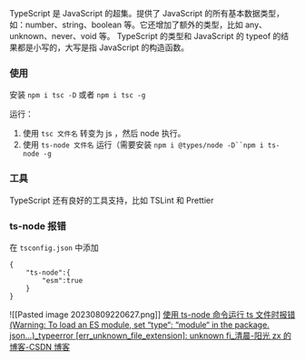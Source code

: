TypeScript 是 JavaScript 的超集。提供了 JavaScript 的所有基本数据类型，如：number、string、boolean 等。它还增加了额外的类型，比如 any、unknown、never、void 等。
TypeScript 的类型和 JavaScript 的 typeof 的结果都是小写的，大写是指 JavaScript 的构造函数。
### 使用
安装 `npm i tsc -D` 或者 `npm i tsc -g`

运行：
1. 使用 `tsc 文件名` 转变为 js ，然后 node 执行。
2. 使用 `ts-node 文件名` 运行（需要安装 `npm i @types/node -D``npm i ts-node -g`
### 工具
TypeScript 还有良好的工具支持，比如 TSLint 和 Prettier
### ts-node 报错
在 `tsconfig.json` 中添加
```
{
	"ts-node":{
		"esm":true
	}
}
```
![[Pasted image 20230809220627.png]]
[使用 ts-node 命令运行 ts 文件时报错 (Warning: To load an ES module, set “type“: “module“ in the package. json...)\_typeerror [err\_unknown\_file\_extension]: unknown fi\_清晨-阳光 zx 的博客-CSDN 博客]( https://blog.csdn.net/pro_fan/article/details/124987158 )